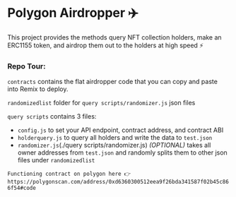 # Polygon Airdropper ✈️

This project provides the methods query NFT collection holders, make an ERC1155 token, and airdrop them out to the holders at high speed ⚡

### Repo Tour:

`contracts` contains the flat airdropper code that you can copy and paste into Remix to deploy.

`randomizedlist` folder for `query scripts/randomizer.js` json files

`query scripts` contains 3 files:
- `config.js` to set your API endpoint, contract address, and contract ABI
- `holderquery.js` to query all holders and write the data to `test.json`
- `randomizer.js`(./query scripts/randomizer.js) *(OPTIONAL)* takes all owner addresses from `test.json` and randomly splits them to other json files under `randomizedlist`

`Functioning contract on polygon here 👉 https://polygonscan.com/address/0xd6360300512eea9f26bda341587f02b45c866f54#code`
